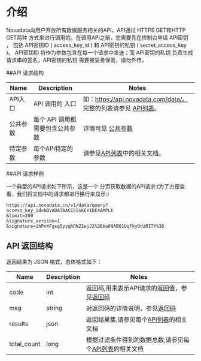 #  介绍

Novadata向用户开放所有数据服务相关的API，API通过 HTTPS GET和HTTP GET两种 方式来进行调用的。在调用API之前，您需要先在控制台申请 API密钥 ， 包括 API密钥ID ( access_key_id ) 和 API密钥的私钥 ( secret_access_key )。 API密钥ID 将作为参数包含在每一个请求中发送；而 API密钥的私钥 负责生成请求串的签名，API密钥的私钥 需要被妥善保管，请勿外传。

##API 请求结构

Name|	Description	|Notes
----|----|-----|
API入口|	API 调用的 入口|	如：https://api.novadata.com/data/。 完整的列表请参见 [API列表](API列表)。
公共参数	|每个 API 调用都需要包含公共参数|	详情可见 [公共参数](公共参数) 
特定参数	|每个API特定的参数| 请参见[API列表](API列表)中的相关文档。

##API 请求样例

一个典型的API请求如下所示，这是一个 分页获取数据的API请求:(为了方便查看，我们将文档中的请求都进行换行来显示:)

````
https://api.novadata.cn/v1/data/query?access_key_id=NOVADATAACCESSKEYIDEXAMPLE
&limit=200
&signature_version=1
&signature=ihPnXFgsg5yyqhDN2IejJ2%2Bbo89ABQ1UqFkyOdzRITY%3D
````
## API 返回结构
返回结果为 JSON 格式，总体格式如下：

Name|	Description	|Notes
----|----|-----|
code|int|	返回码,用来表示API请求的返回值，参见[返回码](返回码)
msg|	string	|对返回码的详情说明，参见[返回码](返回码)
results	|json	|返回结果集,请参见每个[API列表](API列表)的相关文档
total_count |long	| 根据过滤条件得到的数据总数,请参见每个[API列表](API列表)的相关文档
